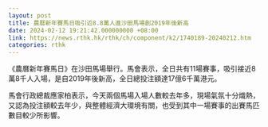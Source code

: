 ```yaml
---
layout: post
title: 農曆新年賽馬日吸引近8.8萬人進沙田馬場創2019年後新高
date: 2024-02-12 19:21:42.000000000 +08:00
link: https://news.rthk.hk/rthk/ch/component/k2/1740189-20240212.htm
categories: rthk
---
```


《農曆新年賽馬日》在沙田馬場舉行。馬會表示，全日共有11場賽事，吸引接近8萬8千人入場，是自2019年後新高，全日總投注額達17億6千萬港元。

馬會行政總裁應家柏表示，今天兩個馬場入場人數較去年多，現場氣氛十分熾熱，又認為投注額較去年少，與整體經濟大環境有關，也受到其中一場賽事的出賽馬匹數目較少所影響。
